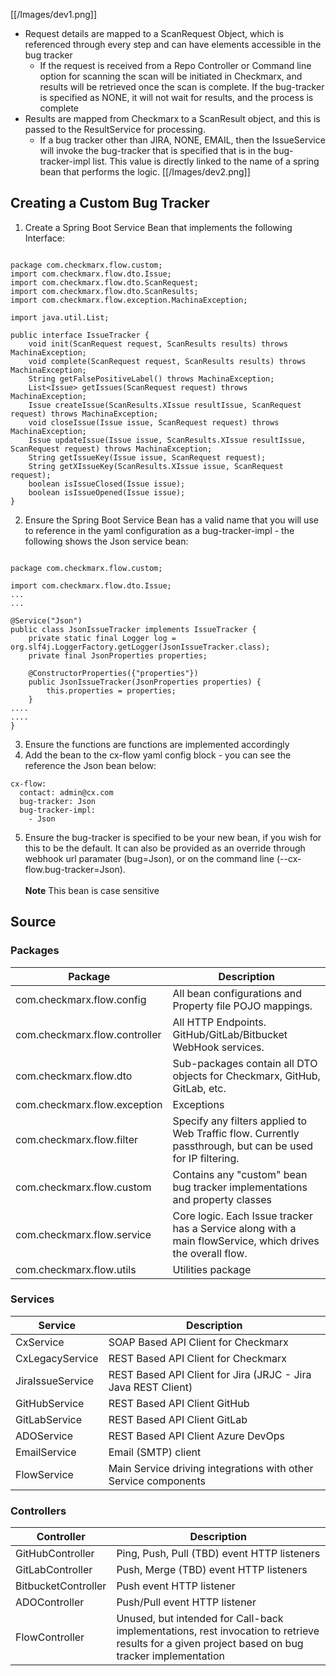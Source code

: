 [[/Images/dev1.png]]
* Request details are mapped to a ScanRequest Object, which is referenced through every step and can have elements accessible in the bug tracker 
  * If the request is received from a Repo Controller or Command line option for scanning the scan will be initiated in Checkmarx, and results will be retrieved once the scan is complete.  If the bug-tracker is specified as NONE, it will not wait for results, and the process is complete
* Results are mapped from Checkmarx to a ScanResult object, and this is passed to the ResultService for processing.
  * If a bug tracker other than JIRA, NONE, EMAIL, then the IssueService will invoke the bug-tracker that is specified that is in the bug-tracker-impl list.  This value is directly linked to the name of a spring bean that performs the logic.
[[/Images/dev2.png]]


## Creating a Custom Bug Tracker
1. Create a Spring Boot Service Bean that implements the following Interface: 
```

package com.checkmarx.flow.custom;
import com.checkmarx.flow.dto.Issue;
import com.checkmarx.flow.dto.ScanRequest;
import com.checkmarx.flow.dto.ScanResults;
import com.checkmarx.flow.exception.MachinaException;
 
import java.util.List;
 
public interface IssueTracker {
    void init(ScanRequest request, ScanResults results) throws MachinaException;
    void complete(ScanRequest request, ScanResults results) throws MachinaException;
    String getFalsePositiveLabel() throws MachinaException;
    List<Issue> getIssues(ScanRequest request) throws MachinaException;
    Issue createIssue(ScanResults.XIssue resultIssue, ScanRequest request) throws MachinaException;
    void closeIssue(Issue issue, ScanRequest request) throws MachinaException;
    Issue updateIssue(Issue issue, ScanResults.XIssue resultIssue, ScanRequest request) throws MachinaException;
    String getIssueKey(Issue issue, ScanRequest request);
    String getXIssueKey(ScanResults.XIssue issue, ScanRequest request);
    boolean isIssueClosed(Issue issue);
    boolean isIssueOpened(Issue issue);
}
```
2. Ensure the Spring Boot Service Bean has a valid name that you will use to reference in the yaml configuration as a bug-tracker-impl - the following shows the Json service bean: 
```

package com.checkmarx.flow.custom;
 
import com.checkmarx.flow.dto.Issue;
...
...
 
@Service("Json")
public class JsonIssueTracker implements IssueTracker {
    private static final Logger log = org.slf4j.LoggerFactory.getLogger(JsonIssueTracker.class);
    private final JsonProperties properties;
 
    @ConstructorProperties({"properties"})
    public JsonIssueTracker(JsonProperties properties) {
        this.properties = properties;
    }
....
....
}
```
3. Ensure the functions are functions are implemented accordingly
4. Add the bean to the cx-flow yaml config block - you can see the reference the Json bean below: 
```
cx-flow:
  contact: admin@cx.com
  bug-tracker: Json
  bug-tracker-impl:
    - Json
```
5. Ensure the bug-tracker is specified to be your new bean, if you wish for this to be the default.  It can also be provided as an override through webhook url paramater (bug=Json), or on the command line (--cx-flow.bug-tracker=Json).  
<br>**Note** This bean is case sensitive

## Source
### Packages
Package | Description
------------ | -------------
com.checkmarx.flow.config | All bean configurations and Property file POJO mappings.
com.checkmarx.flow.controller | All HTTP Endpoints.  GitHub/GitLab/Bitbucket WebHook services.
com.checkmarx.flow.dto | Sub-packages contain all DTO objects for Checkmarx, GitHub, GitLab, etc.
com.checkmarx.flow.exception | Exceptions
com.checkmarx.flow.filter | Specify any filters applied to Web Traffic flow.  Currently passthrough, but can be used for IP filtering.
com.checkmarx.flow.custom | Contains any "custom" bean bug tracker implementations and property classes
com.checkmarx.flow.service | Core logic.  Each Issue tracker has a Service along with a main flowService, which drives the overall flow.
com.checkmarx.flow.utils | Utilities package

### Services
Service | Description
------------ | -------------
CxService | SOAP Based API Client for Checkmarx
CxLegacyService | REST Based API Client for Checkmarx
JiraIssueService | REST Based API Client for Jira (JRJC - Jira Java REST Client)
GitHubService | REST Based API Client GitHub
GitLabService | REST Based API Client GitLab
ADOService | REST Based API Client Azure DevOps
EmailService | Email (SMTP) client
FlowService | Main Service driving integrations with other Service components

### Controllers
Controller | Description
------------ | -------------
GitHubController | Ping, Push, Pull  (TBD) event HTTP listeners
GitLabController | Push, Merge (TBD) event HTTP listeners
BitbucketController | Push event HTTP listener
ADOController | Push/Pull event HTTP listener
FlowController | Unused, but intended for Call-back implementations, rest invocation to retrieve results for a given project based on bug tracker implementation